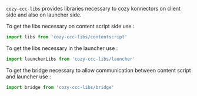 `cozy-ccc-libs` provides libraries necessary to cozy konnectors on client side and also on launcher
side.

To get the libs necessary on content script side use :

```javascript
import libs from 'cozy-ccc-libs/contentscript'
```

To get the libs necessary in the launcher use :

```javascript
import launcherLibs from 'cozy-ccc-libs/launcher'
```

To get the bridge necessary to allow communication between content script and launcher use :

```javascript
import bridge from 'cozy-ccc-libs/bridge'
```
